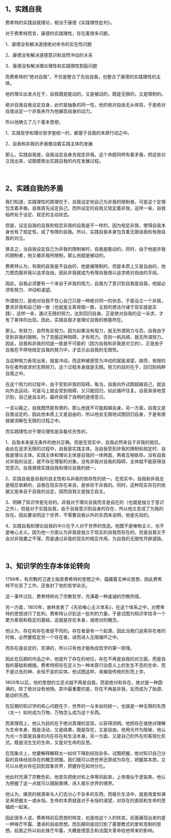 <h2>1、实践自我</h2><p data-pid="mYlqp4iu">费希特的实践自我理论，相当于康德《实践理性批判》。</p><p data-pid="XhOXdk1N">对于费希特而言，康德的实践理性，存在着很多问题，</p><p data-pid="U583DGuo">1、康德没有解决道德绝对命令的实在性问题</p><p data-pid="Ab8fvTm3">2、康德没有解决道德意识和自然冲动的关系</p><p data-pid="4i0hzgJJ">3、康德没有解决理论理性和实践理性割裂问题</p><p data-pid="zSZ0eY9U">而费希特的“绝对自我”，不仅是整合了先验自我，也整合了康德的实践理性的主体。</p><p data-pid="gcjWSfE7">他的理论出发点在于，自我既是能动的，又是被动的，既是无限的，又是限制的。</p><p data-pid="t53-GUDE">绝对自我自我设定自身，此时是抽象的同一性。他的绝对自由无从体现，于是绝对自我设定一个非我来作为他展现自身的动力。</p><p data-pid="Ar6pzeQA">所以他确立了几个基本思想，</p><p data-pid="b9j01tzM">1、实践哲学和理论哲学是统一的，都基于自我的本原行动之中。</p><p data-pid="hLmDPwSc">2、自我和非我的矛盾推动着实践主体的发展</p><p data-pid="3lqbv3yO">那么，实践自我是，自我设定自身去规定非我。这个命题同样有着矛盾，把这些对立找出来，试图摸索出实践自我的内在发展过程。</p><p><br></p><h2>2、实践自我的矛盾</h2><p data-pid="WFsH91vx">我们知道，实践理性的原理在于，自我设定他自己为非我的限制者。可是这个定理包含着矛盾。自我首先设定自己，而所设定的自我又规定着非我，这样一来，自我始终处于设定、规定的主动状态。</p><p data-pid="B6VZYBi4">但是，设定自我的自我和规定非我的自我是不一样的。因为规定非我，使得自我本身也有了规定性，成了有限的自我。所以，实践自我本身包含着无限自我和有限自我的对立。</p><p data-pid="BghmfA4z">换言之，当自我设定自己为非我的限制者时，自我是能动的。同时，由于他是非我的限制者，他又被非我所限制，那么他就是被动的。</p><p data-pid="YaU9KyvW">费希特认为，有限的自我是不自由的，他是被限制的，但是本质上又是自由的，他力图克服非我以追求自由。因此非我就成为有限自我借以追求绝对自由的手段。</p><p data-pid="_mvqczJe">因此，自我必须要有一个来自于非我的阻力，自我为了意识到自我是自我，他就必须有努力、冲动和渴望。</p><p data-pid="QOGEvYKc">所谓努力，是绝对自我不甘心自己只是一种绝对同一的状态，于是设立一个非我，要求非我和自己相一致（也就是主客观相一致，主观的想法付诸于现实就是实践），这样一来，通过无限的努力，达到回归自身。正是绝对自我的这一诉求，才有了客体的出现。因此，实践自我才是理论自我的根基所在。</p><p data-pid="BAC9q4-7">那么，有努力，自然有反努力。因为如果没有阻力，就无所谓努力与否。自我由于受到非我的限制，为了克服这种阻碍，才有努力。否则一帆风顺，就无所谓努力。因此，自我和非我的彻底一致是不可能的（因为自我和非我是对立的），正是由于自我在不停地规定自我的努力中，才显示出自我的无限性。</p><p data-pid="Xi1oRmTZ">当这种努力表现出来，就是冲动，而这种被感受为冲动的就是渴望。故而，有限的存在者所欲求的无限努力，这个过程本身就是无限。努力的目的在于，回归到纯粹自我之中。</p><p data-pid="NGvbdlxl">在这个努力的过程中，由于受到非我的阻碍。每当，自我向外试图超越自己，就会向外去运动，可是马上就会受到阻碍，又只能回归，如此循环往复。自我渐渐地意识到，自己是自主的，最终获得了自明的道德意识。</p><p data-pid="kxQveGAD">一言以蔽之，自我既然是有限的，那么他就不可能超越自身。另一方面，自我又是自我设定的，因此他本质上又是自由的，所以他会无限地试图回归自身，于是有限就被消解在无限的过程之中。</p><p data-pid="3Mrq1mEq">而实践理性对于理论理性是具备优先性的，</p><p data-pid="YlIVlCNz">1、自我本来是无条件的绝对正确。但是在现实中，自我必然来自于非我的抵抗，由此在追求无限的过程中，自我是实践主体。当自我受到非我的限制和规定时，自我是理论主体。实践主体和理论主体是自我的一体两面，两者互相依存。没有自我对非我的设定，就不存在理智的对象。没有非我对自我的阻碍，主体就不能获得自觉意识。自我救赎实践自我和理论自我的统一。</p><p data-pid="FLazeTxl">2、实践自我是自我的自主性和与非我的依存性的统一。在现实中，自我和非我总是相互依赖的，自我在现实存在来说，是依存于非我的。同时，这种现实存在的依据又是来自于自我的设定，因而自我又是独立自主。</p><p data-pid="3VM11f3K">3、明确了知识学是先验的。非我对于理论自我而言是自在的（也就是独立于意识之外），但是对于实践自我，由于自我意识到自身的存在，所以他又变成了为我的存在。因此要说明这个世界，不需要自我以外的东西来说明，他是先验的。</p><p data-pid="DiEON5RE">4、实践自我和理论自我的中介在于人对于世界的改造。他既不是唯物主义，也不是唯心主义。因为他一方面认为非我是独立于现实的自我而存在的，但是自我又不会对非我置之不理，而是通过非我的现实的相互作用，为自我的无限性开辟道路。</p><p><br></p><h2>3、知识学的生存本体论转向</h2><p data-pid="aQI9iw9r">1798年，有宗教的卫道士指责费希特的思想之中，蕴藏着无神论思想，因此费希特不仅丢了工作，还查封了他的哲学杂志。</p><p data-pid="ninsONDN">这一事件过后，费希特转向了宗教哲学，充满着一种虔诚的宗教热情。</p><p data-pid="-ng4H0of">另一方面，1800年，谢林发表了《先验唯心主义体系》，在这个体系之中，对费希特的思想进行了批判。费希特认识到这一批判的力量，于是试图为知识学找寻一个更为客观和稳定的基础，这就是存在本身，或绝对的概念。</p><p data-pid="fLLj5Nof">他认为，存在和存在者是不同的。存在者是有一个起源，因此当我们追索存在者的时候，必然要假定另一个存在者。进而进入无限循环之中。</p><p data-pid="LIweHdQ_">而存在是自足的，完满的，所以只有他才能构成哲学的第一原理。</p><p data-pid="EyxTgWAy">因此在后期的作品之中，他提升了存在的地位，存在不再是自我的对立面，而是自我的基础和根据。费希特把存在定义为一种本原行动意义上的生生不息的生命，而不是过去的神、永恒不变的实体。他试图这样，来摧毁传统的形而上学。</p><p data-pid="vn3W8O2e">1800年以后，他的思想的立足点就不再是自我，而是绝对和存在，绝对是一种圆满的，除了绝对没有他物。其中最重要的是，存在不再是非我，反而成为了始源、能动的东西。</p><p data-pid="4fc0hFJ1">在后期的知识学的核心问题在于，世界的一与多如何统一，也就是一种无限的东西（太一）如何成为万物，万物怎么成为这个东西。</p><p data-pid="o_shssss">而真理观上，他认为目的在于绝对真理的显现，以获得洞明。他把存在或绝对理解为生命本身，既是活动，又是结果，既是存在，又是自由。他用光作为隐喻，他认为光一方面是自身的内在存在和生活本身。另一方面，又是自己的外在的客观化形式。既是活生生的生命，又是对生命的反思。</p><p data-pid="RHGWdu3l">在现象论上，他要解释解释太一如何下降到经验杂多。试图把握，绝对知识自己分裂的具体经验存在的概念把握。我们既可以把世界还原成为存在，把握其本质。又可以从绝对存在回到现象世界，把握存在如何分化。</p><p data-pid="jw_WebOZ">他此时充满了宗教色彩，他首先把绝对和上帝等同起来，上帝类似于逻各斯。他认为把握了这一点就可以摆脱束缚，进入极乐世界的境界。</p><p data-pid="UpKKbgp1">他认为，痛苦的根源来与人们去分心于杂多的东西，而极乐生活中，就是用爱和满足来把握太一或永恒。生命的本质就是对于永恒的渴望，对存在的直观和生命的至福统一起来。</p><p data-pid="uTUTsN6r">因此很多人说，费希特前后思想的转变，也是他这个人的转变。前面展现出来的是一种锋芒毕露、激进的自由思想。而后期则是回归到了基督教式的爱和克制的思想。前面之所以如此锋芒毕露，大概是德意志和法国大革命给他带来的影响。</p><p></p><p></p><p></p><p></p><p></p><p></p>